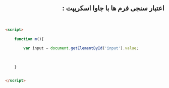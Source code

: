 <h2 dir="rtl">اعتبار سنجی فرم ها با جاوا اسکریپت :</h2>
<br>

```html
<script> 
    
    function m(){ 
        
        var input = document.getElementById('input').value;
    
    
    
    } 


</script>
```
